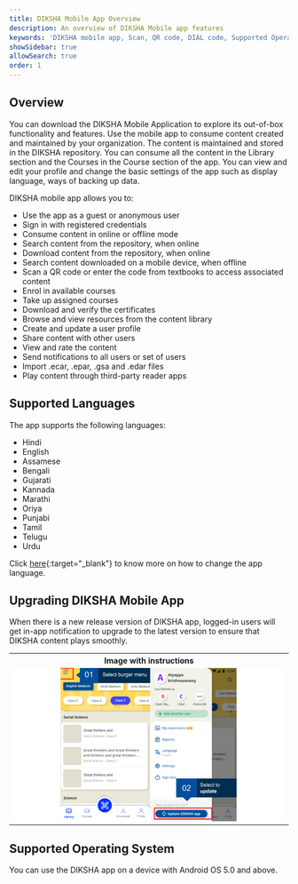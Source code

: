 ```yaml
---
title: DIKSHA Mobile App Overview
description: An overview of DIKSHA Mobile app features 
keywords: 'DIKSHA mobile app, Scan, QR code, DIAL code, Supported Operating System, Android'
showSidebar: true
allowSearch: true
order: 1
---
```


## Overview

You can download the DIKSHA Mobile Application to explore its out-of-box functionality and features. Use the mobile app to consume content created and maintained by your organization. The content is maintained and stored in the DIKSHA repository. You can consume all the content in the Library section and the Courses in the Course section of the app. You can view and edit your profile and change the basic settings of the app such as display language, ways of backing up data.

DIKSHA mobile app allows you to:

* Use the app as a guest or anonymous user
* Sign in with registered credentials
* Consume content in online or offline mode
* Search content from the repository, when online
* Download content from the repository, when online
* Search content downloaded on a mobile device, when offline
* Scan a QR code or enter the code from textbooks to access associated content
* Enrol in available courses
* Take up assigned courses
* Download and verify the certificates
* Browse and view resources from the content library
* Create and update a user profile
* Share content with other users
* View and rate the content
* Send notifications to all users or set of users
* Import .ecar, .epar, .gsa and .edar files
* Play content through third-party reader apps

## Supported Languages

The app supports the following languages:

- Hindi
- English
- Assamese
- Bengali
- Gujarati
- Kannada
- Marathi
- Oriya
- Punjabi
- Tamil
- Telugu
- Urdu


Click [here](./language.html){:target="_blank"} to know more on how to change the app language.

## Upgrading DIKSHA Mobile App

When there is a new release version of DIKSHA app, logged-in users will get in-app notification to upgrade to the latest version to ensure that DIKSHA content plays smoothly. 

<table>
<tr>
  <th>Image with instructions</th>
</tr>
<tr>
  <td><img src="../images/allappfeatures/update_diksha.png"></td>
</tr>
</table>




## Supported Operating System

You can use the DIKSHA app on a device with Android OS 5.0 and above. 